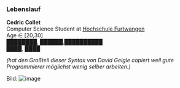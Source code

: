 ### Lebenslauf
  
__Cedric Collet__  
Computer Science Student at [Hochschule Furtwangen](https://hs-furtwangen.de)  
Age ∈ [20,30]  
████████, ██████,██████████  
████, ████  

*(hat den Großteil dieser Syntax von David Geigle copiert weil gute Programmierer möglichst wenig selber arbeiten.)*

Bild: ![image](https://i.pinimg.com/originals/28/80/14/288014eb6a70b951a1a104e5eadf0d36.jpg)